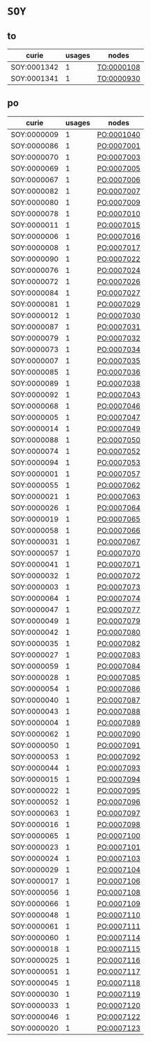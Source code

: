 # `SOY`

## to

| curie       |   usages | nodes                                           |
|-------------|----------|-------------------------------------------------|
| SOY:0001342 |        1 | [TO:0000108](https://bioregistry.io/TO:0000108) |
| SOY:0001341 |        1 | [TO:0000930](https://bioregistry.io/TO:0000930) |

## po

| curie       |   usages | nodes                                           |
|-------------|----------|-------------------------------------------------|
| SOY:0000009 |        1 | [PO:0001040](https://bioregistry.io/PO:0001040) |
| SOY:0000086 |        1 | [PO:0007001](https://bioregistry.io/PO:0007001) |
| SOY:0000070 |        1 | [PO:0007003](https://bioregistry.io/PO:0007003) |
| SOY:0000069 |        1 | [PO:0007005](https://bioregistry.io/PO:0007005) |
| SOY:0000067 |        1 | [PO:0007006](https://bioregistry.io/PO:0007006) |
| SOY:0000082 |        1 | [PO:0007007](https://bioregistry.io/PO:0007007) |
| SOY:0000080 |        1 | [PO:0007009](https://bioregistry.io/PO:0007009) |
| SOY:0000078 |        1 | [PO:0007010](https://bioregistry.io/PO:0007010) |
| SOY:0000011 |        1 | [PO:0007015](https://bioregistry.io/PO:0007015) |
| SOY:0000006 |        1 | [PO:0007016](https://bioregistry.io/PO:0007016) |
| SOY:0000008 |        1 | [PO:0007017](https://bioregistry.io/PO:0007017) |
| SOY:0000090 |        1 | [PO:0007022](https://bioregistry.io/PO:0007022) |
| SOY:0000076 |        1 | [PO:0007024](https://bioregistry.io/PO:0007024) |
| SOY:0000072 |        1 | [PO:0007026](https://bioregistry.io/PO:0007026) |
| SOY:0000084 |        1 | [PO:0007027](https://bioregistry.io/PO:0007027) |
| SOY:0000081 |        1 | [PO:0007029](https://bioregistry.io/PO:0007029) |
| SOY:0000012 |        1 | [PO:0007030](https://bioregistry.io/PO:0007030) |
| SOY:0000087 |        1 | [PO:0007031](https://bioregistry.io/PO:0007031) |
| SOY:0000079 |        1 | [PO:0007032](https://bioregistry.io/PO:0007032) |
| SOY:0000073 |        1 | [PO:0007034](https://bioregistry.io/PO:0007034) |
| SOY:0000007 |        1 | [PO:0007035](https://bioregistry.io/PO:0007035) |
| SOY:0000085 |        1 | [PO:0007036](https://bioregistry.io/PO:0007036) |
| SOY:0000089 |        1 | [PO:0007038](https://bioregistry.io/PO:0007038) |
| SOY:0000092 |        1 | [PO:0007043](https://bioregistry.io/PO:0007043) |
| SOY:0000068 |        1 | [PO:0007046](https://bioregistry.io/PO:0007046) |
| SOY:0000005 |        1 | [PO:0007047](https://bioregistry.io/PO:0007047) |
| SOY:0000014 |        1 | [PO:0007049](https://bioregistry.io/PO:0007049) |
| SOY:0000088 |        1 | [PO:0007050](https://bioregistry.io/PO:0007050) |
| SOY:0000074 |        1 | [PO:0007052](https://bioregistry.io/PO:0007052) |
| SOY:0000094 |        1 | [PO:0007053](https://bioregistry.io/PO:0007053) |
| SOY:0000001 |        1 | [PO:0007057](https://bioregistry.io/PO:0007057) |
| SOY:0000055 |        1 | [PO:0007062](https://bioregistry.io/PO:0007062) |
| SOY:0000021 |        1 | [PO:0007063](https://bioregistry.io/PO:0007063) |
| SOY:0000026 |        1 | [PO:0007064](https://bioregistry.io/PO:0007064) |
| SOY:0000019 |        1 | [PO:0007065](https://bioregistry.io/PO:0007065) |
| SOY:0000058 |        1 | [PO:0007066](https://bioregistry.io/PO:0007066) |
| SOY:0000031 |        1 | [PO:0007067](https://bioregistry.io/PO:0007067) |
| SOY:0000057 |        1 | [PO:0007070](https://bioregistry.io/PO:0007070) |
| SOY:0000041 |        1 | [PO:0007071](https://bioregistry.io/PO:0007071) |
| SOY:0000032 |        1 | [PO:0007072](https://bioregistry.io/PO:0007072) |
| SOY:0000003 |        1 | [PO:0007073](https://bioregistry.io/PO:0007073) |
| SOY:0000064 |        1 | [PO:0007074](https://bioregistry.io/PO:0007074) |
| SOY:0000047 |        1 | [PO:0007077](https://bioregistry.io/PO:0007077) |
| SOY:0000049 |        1 | [PO:0007079](https://bioregistry.io/PO:0007079) |
| SOY:0000042 |        1 | [PO:0007080](https://bioregistry.io/PO:0007080) |
| SOY:0000035 |        1 | [PO:0007082](https://bioregistry.io/PO:0007082) |
| SOY:0000027 |        1 | [PO:0007083](https://bioregistry.io/PO:0007083) |
| SOY:0000059 |        1 | [PO:0007084](https://bioregistry.io/PO:0007084) |
| SOY:0000028 |        1 | [PO:0007085](https://bioregistry.io/PO:0007085) |
| SOY:0000054 |        1 | [PO:0007086](https://bioregistry.io/PO:0007086) |
| SOY:0000040 |        1 | [PO:0007087](https://bioregistry.io/PO:0007087) |
| SOY:0000043 |        1 | [PO:0007088](https://bioregistry.io/PO:0007088) |
| SOY:0000004 |        1 | [PO:0007089](https://bioregistry.io/PO:0007089) |
| SOY:0000062 |        1 | [PO:0007090](https://bioregistry.io/PO:0007090) |
| SOY:0000050 |        1 | [PO:0007091](https://bioregistry.io/PO:0007091) |
| SOY:0000053 |        1 | [PO:0007092](https://bioregistry.io/PO:0007092) |
| SOY:0000044 |        1 | [PO:0007093](https://bioregistry.io/PO:0007093) |
| SOY:0000015 |        1 | [PO:0007094](https://bioregistry.io/PO:0007094) |
| SOY:0000022 |        1 | [PO:0007095](https://bioregistry.io/PO:0007095) |
| SOY:0000052 |        1 | [PO:0007096](https://bioregistry.io/PO:0007096) |
| SOY:0000063 |        1 | [PO:0007097](https://bioregistry.io/PO:0007097) |
| SOY:0000016 |        1 | [PO:0007098](https://bioregistry.io/PO:0007098) |
| SOY:0000065 |        1 | [PO:0007100](https://bioregistry.io/PO:0007100) |
| SOY:0000023 |        1 | [PO:0007101](https://bioregistry.io/PO:0007101) |
| SOY:0000024 |        1 | [PO:0007103](https://bioregistry.io/PO:0007103) |
| SOY:0000029 |        1 | [PO:0007104](https://bioregistry.io/PO:0007104) |
| SOY:0000017 |        1 | [PO:0007106](https://bioregistry.io/PO:0007106) |
| SOY:0000056 |        1 | [PO:0007108](https://bioregistry.io/PO:0007108) |
| SOY:0000066 |        1 | [PO:0007109](https://bioregistry.io/PO:0007109) |
| SOY:0000048 |        1 | [PO:0007110](https://bioregistry.io/PO:0007110) |
| SOY:0000061 |        1 | [PO:0007111](https://bioregistry.io/PO:0007111) |
| SOY:0000060 |        1 | [PO:0007114](https://bioregistry.io/PO:0007114) |
| SOY:0000018 |        1 | [PO:0007115](https://bioregistry.io/PO:0007115) |
| SOY:0000025 |        1 | [PO:0007116](https://bioregistry.io/PO:0007116) |
| SOY:0000051 |        1 | [PO:0007117](https://bioregistry.io/PO:0007117) |
| SOY:0000045 |        1 | [PO:0007118](https://bioregistry.io/PO:0007118) |
| SOY:0000030 |        1 | [PO:0007119](https://bioregistry.io/PO:0007119) |
| SOY:0000033 |        1 | [PO:0007120](https://bioregistry.io/PO:0007120) |
| SOY:0000046 |        1 | [PO:0007122](https://bioregistry.io/PO:0007122) |
| SOY:0000020 |        1 | [PO:0007123](https://bioregistry.io/PO:0007123) |

